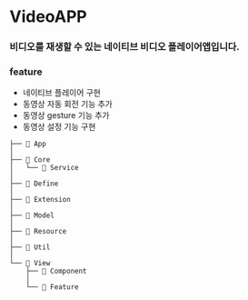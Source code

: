 # VideoAPP
### 비디오를 재생할 수 있는 네이티브 비디오 플레이어앱입니다.

### feature
- 네이티브 플레이어 구현
- 동영상 자동 회전 기능 추가
- 동영상 gesture 기능 추가
- 동영상 설정 기능 구현

```
├── 📁 App
│ 
├── 📁 Core
│   └── 📁 Service
│ 
├── 📁 Define
│ 
├── 📁 Extension
│ 
├── 📁 Model
│
├── 📁 Resource
│ 
├── 📁 Util
│ 
└── 📁 View
    ├── 📁 Component
    │ 
    └── 📁 Feature
```
